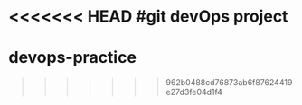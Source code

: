 <<<<<<< HEAD
#git devOps project 
=======
# devops-practice
>>>>>>> 962b0488cd76873ab6f87624419e27d3fe04d1f4
